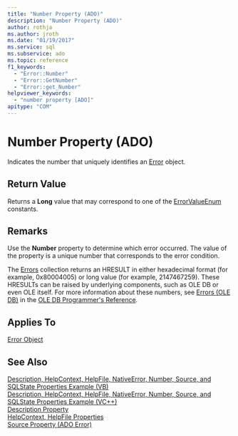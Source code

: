 ```yaml
---
title: "Number Property (ADO)"
description: "Number Property (ADO)"
author: rothja
ms.author: jroth
ms.date: "01/19/2017"
ms.service: sql
ms.subservice: ado
ms.topic: reference
f1_keywords:
  - "Error::Number"
  - "Error::GetNumber"
  - "Error::get_Number"
helpviewer_keywords:
  - "number property [ADO]"
apitype: "COM"
---
```

# Number Property (ADO)
Indicates the number that uniquely identifies an [Error](./error-object.md) object.  
  
## Return Value  
 Returns a **Long** value that may correspond to one of the [ErrorValueEnum](./errorvalueenum.md) constants.  
  
## Remarks  
 Use the **Number** property to determine which error occurred. The value of the property is a unique number that corresponds to the error condition.  
  
 The [Errors](./errors-collection-ado.md) collection returns an HRESULT in either hexadecimal format (for example, 0x80004005) or long value (for example, 2147467259). These HRESULTs can be raised by underlying components, such as OLE DB or even OLE itself. For more information about these numbers, see [Errors (OLE DB)](/previous-versions/windows/desktop/ms724533(v=vs.85)) in the [OLE DB Programmer's Reference](/previous-versions/windows/desktop/ms713643(v=vs.85))*.*  
  
## Applies To  
 [Error Object](./error-object.md)  
  
## See Also  
 [Description, HelpContext, HelpFile, NativeError, Number, Source, and SQLState Properties Example (VB)](./description-helpcontext-helpfile-nativeerror-number-source-example-vb.md)   
 [Description, HelpContext, HelpFile, NativeError, Number, Source, and SQLState Properties Example (VC++)](./description-helpcontext-helpfile-nativeerror-number-source-example-vc.md)   
 [Description Property](./description-property.md)   
 [HelpContext, HelpFile Properties](./helpcontext-helpfile-properties.md)   
 [Source Property (ADO Error)](./source-property-ado-error.md)